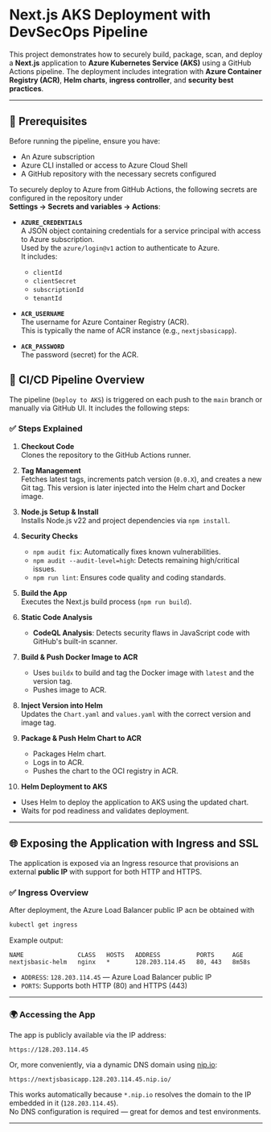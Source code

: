 # Next.js AKS Deployment with DevSecOps Pipeline

This project demonstrates how to securely build, package, scan, and deploy a **Next.js** application to **Azure Kubernetes Service (AKS)** using a GitHub Actions pipeline. The deployment includes integration with **Azure Container Registry (ACR)**, **Helm charts**, **ingress controller**, and **security best practices**.

---

## 📌 Prerequisites

Before running the pipeline, ensure you have:
- An Azure subscription
- Azure CLI installed or access to Azure Cloud Shell
- A GitHub repository with the necessary secrets configured

To securely deploy to Azure from GitHub Actions, the following secrets are configured in the repository under  
**Settings → Secrets and variables → Actions**:

- **`AZURE_CREDENTIALS`**  
  A JSON object containing credentials for a service principal with access to Azure subscription.  
  Used by the `azure/login@v1` action to authenticate to Azure.  
  It includes:
  - `clientId`
  - `clientSecret`
  - `subscriptionId`
  - `tenantId`

- **`ACR_USERNAME`**  
  The username for Azure Container Registry (ACR).  
  This is typically the name of ACR instance (e.g., `nextjsbasicapp`).

- **`ACR_PASSWORD`**  
  The password (secret) for the ACR.


## 🚀 CI/CD Pipeline Overview

The pipeline (`Deploy to AKS`) is triggered on each push to the `main` branch or manually via GitHub UI. It includes the following steps:

### ✅ Steps Explained

1. **Checkout Code**  
   Clones the repository to the GitHub Actions runner.

2. **Tag Management**  
   Fetches latest tags, increments patch version (`0.0.X`), and creates a new Git tag. This version is later injected into the Helm chart and Docker image.

3. **Node.js Setup & Install**  
   Installs Node.js v22 and project dependencies via `npm install`.

4. **Security Checks**  
   - `npm audit fix`: Automatically fixes known vulnerabilities.
   - `npm audit --audit-level=high`: Detects remaining high/critical issues.
   - `npm run lint`: Ensures code quality and coding standards.

5. **Build the App**  
   Executes the Next.js build process (`npm run build`).

6. **Static Code Analysis**  
   - **CodeQL Analysis**: Detects security flaws in JavaScript code with GitHub's built-in scanner.

7. **Build & Push Docker Image to ACR**  
   - Uses `buildx` to build and tag the Docker image with `latest` and the version tag.
   - Pushes image to ACR.

8. **Inject Version into Helm**  
   Updates the `Chart.yaml` and `values.yaml` with the correct version and image tag.

9. **Package & Push Helm Chart to ACR**  
   - Packages Helm chart.
   - Logs in to ACR.
   - Pushes the chart to the OCI registry in ACR.

10. **Helm Deployment to AKS**  
   - Uses Helm to deploy the application to AKS using the updated chart.
   - Waits for pod readiness and validates deployment.

---

## 🌐 Exposing the Application with Ingress and SSL

The application is exposed via an Ingress resource that provisions an external **public IP** with support for both HTTP and HTTPS.

### ✅ Ingress Overview

After deployment, the Azure Load Balancer public IP acn be obtained with

```bash
kubectl get ingress
```

Example output:

```
NAME               CLASS   HOSTS   ADDRESS          PORTS     AGE
nextjsbasic-helm   nginx   *       128.203.114.45   80, 443   8m58s
```

- `ADDRESS`: `128.203.114.45` — Azure Load Balancer public IP
- `PORTS`: Supports both HTTP (80) and HTTPS (443)

---

### 🌍 Accessing the App

The app is publicly available via the IP address:

```
https://128.203.114.45
```

Or, more conveniently, via a dynamic DNS domain using [nip.io](https://nip.io):

```
https://nextjsbasicapp.128.203.114.45.nip.io/
```

This works automatically because `*.nip.io` resolves the domain to the IP embedded in it (`128.203.114.45`).  
No DNS configuration is required — great for demos and test environments.

---
